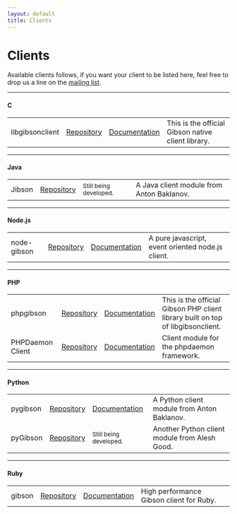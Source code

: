 ```yaml
---
layout: default
title: Clients
---
```


# Clients

Available clients follows, if you want your client to be listed here, feel free to drop us a line on the <a href="https://groups.google.com/group/gibson-cache-server">mailing list</a>.</p>

* * *

#### C

<table class="clients_table">
<tr>
  <td>
    libgibsonclient
  </td>
  <td>
    <a href="https://github.com/evilsocket/libgibsonclient">Repository</a>
  </td>
  <td>
    <a href="https://github.com/evilsocket/libgibsonclient/#readme">Documentation</a>
  </td>
  <td>
      This is the official Gibson native client library.
  </td>
</tr>
</table>

* * *

#### Java

<table class="clients_table">
<tr>
  <td>
    Jibson
  </td>
  <td>
    <a href="https://github.com/bak1an/jibson">Repository</a>
  </td>
  <td>
    <small>Still being developed.</small>
  </td>
  <td>
      A Java client module from Anton Baklanov.
  </td>
</tr>
</table>

* * *

#### Node.js

<table class="clients_table">
<tr>
  <td>
    node-gibson 
  </td>
  <td>
      <a href="https://github.com/evilsocket/node-gibson">Repository</a>
  </td>
  <td>
    <a href="https://github.com/evilsocket/node-gibson/#readme">Documentation</a>
  </td>
  <td>
    A pure javascript, event oriented node.js client.
  </td>
</tr>
</table>

* * *

#### PHP

<table class="clients_table">
<tr>
  <td>
    phpgibson
  </td>
  <td>
    <a href="https://github.com/evilsocket/phpgibson">Repository</a>
  </td>
  <td>
    <a href="/phpgibson.html">Documentation</a>
  </td>
  <td>
      This is the official Gibson PHP client library built on top of libgibsonclient.
  </td>
</tr>
<tr>
  <td>
    PHPDaemon Client
  </td>
  <td>
    <a href="https://github.com/kakserpom/phpdaemon">Repository</a>
  </td>
  <td>
    <a href="https://github.com/kakserpom/phpdaemon/wiki/Documentation">Documentation</a>
  </td>
  <td>
      Client module for the phpdaemon framework.
  </td>
</tr>
</table>

* * *

#### Python

<table class="clients_table">
<tr>
  <td>
    pygibson
  </td>
  <td>
    <a href="https://pypi.python.org/pypi/pygibson/">Repository</a>
  </td>
  <td>
    <a href="https://pypi.python.org/pypi/pygibson/">Documentation</a>
  </td>
  <td>
      A Python client module from Anton Baklanov.
  </td>
</tr>
<tr>
  <td>
    pyGibson 
  </td>
  <td>
      <a href="https://github.com/AleshGood/pyGibson">Repository</a>
  </td>
  <td>
    <small>Still being developed.</small>
  </td>
  <td>
      Another Python client module from Alesh Good.
  </td>
</tr>
</table>

* * *

#### Ruby

<table class="clients_table">
<tr>
  <td>
    gibson
  </td>
  <td>
    <a href="https://github.com/evilsocket/ruby-gibson">Repository</a>
  </td>
  <td>
    <a href="https://github.com/evilsocket/ruby-gibson/#readme">Documentation</a>
  </td>
  <td>
      High performance Gibson client for Ruby.
  </td>
</tr>
</table>

